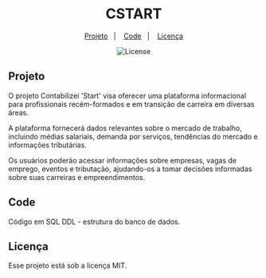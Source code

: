 <h1 align="center"> CSTART </h1>

<p align="center">
  <a href="#memo-projeto">Projeto</a>&nbsp;&nbsp;&nbsp;|&nbsp;&nbsp;&nbsp;
  <a href="#-code">Code</a>&nbsp;&nbsp;&nbsp;|&nbsp;&nbsp;&nbsp;
  <a href="#memo-licença">Licença</a>
</p>
</p>

<p align="center">
  <img alt="License" src="https://img.shields.io/static/v1?label=license&message=MIT&color=49AA26&labelColor=000000">
</p>

## Projeto

O projeto Contabilizei 'Start' visa oferecer uma plataforma informacional para profissionais recém-formados e em transição de carreira em diversas áreas. 

A plataforma fornecerá dados relevantes sobre o mercado de trabalho, incluindo médias salariais, demanda por serviços, tendências do mercado e informações tributárias. 

Os usuários poderão acessar informações sobre empresas, vagas de emprego, eventos e tributação, ajudando-os a tomar decisões informadas sobre suas carreiras e empreendimentos.

## Code

Código em SQL DDL - estrutura do banco de dados.

## Licença

Esse projeto está sob a licença MIT.
